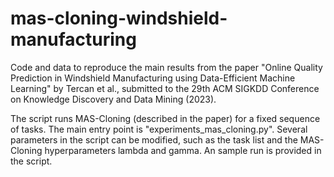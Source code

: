 # mas-cloning-windshield-manufacturing
Code and data to reproduce the main results from the paper "Online Quality Prediction in Windshield Manufacturing using Data-Efficient Machine Learning" by Tercan et al., submitted to the 29th ACM SIGKDD Conference on Knowledge Discovery and Data Mining (2023). 

The script runs MAS-Cloning (described in the paper) for a fixed sequence of tasks. The main entry point is "experiments_mas_cloning.py". Several parameters in the script can be modified, such as the task list and the MAS-Cloning hyperparameters lambda and gamma. An sample run is provided in the script. 
